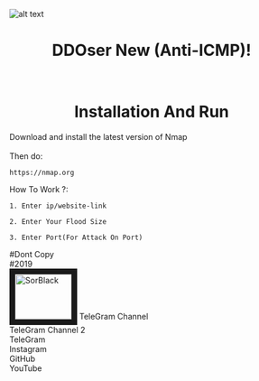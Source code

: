  
![alt text](https://imgurl.ir/uploads/r689883_.png)

<h1 align="center">
  DDOser New (Anti-ICMP)!
</h1>
<br>


<h1 align="center">
   Installation And Run
</h1>

Download and install the latest version of Nmap<br>
<br>
Then do:<br>
```Shell
https://nmap.org
```
How To Work ?:
```Shell
1. Enter ip/website-link 
```

```Shell
2. Enter Your Flood Size
```

```Shell
3. Enter Port(For Attack On Port)
```

#Dont Copy
<br>
#2019
<br>
<a href="https://t.me/SorBlack" target="_blank"><img src="https://imgurl.ir/uploads/e48726_.jpg" 
alt="SorBlack" width="100" height="80" border="10" /></a>
TeleGram Channel<a href="https://t.me/PrimeTeam" target="_blank"></a>
  <br>
 TeleGram Channel 2<a href="https://t.me/Prime_Plus" target="_blank"></a>
 <br>
 TeleGram<a href="https://t.me/SorBlack" target="_blank"></a>
 <br>
 Instagram<a href="https://instagram/SorBlack" target="_blank"></a>
 <br>
 GitHub<a href="https://github.com/SorBlackPlus" target="_blank"></a>
 <br>
 YouTube<a href="https://www.youtube.com/channel/UCUfkceZ6SG07MItIg5n6sPA" target="_blank"></a>
 <br>
<br>

